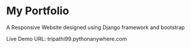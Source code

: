# My Portfolio
A Responsive Website designed using Django framework and bootstrap

Live Demo URL: tripathi99.pythonanywhere.com
